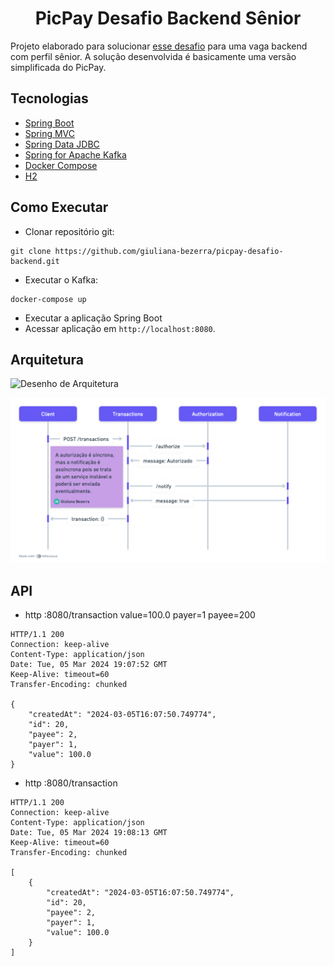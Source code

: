 <h1 align="center">
  PicPay Desafio Backend Sênior
</h1>


Projeto elaborado para solucionar [esse desafio](https://github.com/PicPay/picpay-desafio-backend?tab=readme-ov-file) para uma vaga backend com perfil sênior. A solução desenvolvida é basicamente uma versão simplificada do PicPay.

## Tecnologias
 
- [Spring Boot](https://spring.io/projects/spring-boot)
- [Spring MVC](https://docs.spring.io/spring-framework/reference/web/webmvc.html)
- [Spring Data JDBC](https://spring.io/projects/spring-data-jdbc)
- [Spring for Apache Kafka](https://spring.io/projects/spring-kafka)
- [Docker Compose](https://docs.docker.com/compose/)
- [H2](https://www.h2database.com/html/main.html)

## Como Executar

- Clonar repositório git:
```
git clone https://github.com/giuliana-bezerra/picpay-desafio-backend.git
```
- Executar o Kafka:
```
docker-compose up
```
- Executar a aplicação Spring Boot
- Acessar aplicação em `http://localhost:8080`.

## Arquitetura

![Desenho de Arquitetura](https://github.com/user-attachments/assets/66bba491-ac5b-4651-8a1e-9fcb5d88ecf0)

![Diagrama de Atividades](.github/Diagrama%20de%20Atividades.png)

## API

- http :8080/transaction value=100.0 payer=1 payee=200
```
HTTP/1.1 200
Connection: keep-alive
Content-Type: application/json
Date: Tue, 05 Mar 2024 19:07:52 GMT
Keep-Alive: timeout=60
Transfer-Encoding: chunked

{
    "createdAt": "2024-03-05T16:07:50.749774",
    "id": 20,
    "payee": 2,
    "payer": 1,
    "value": 100.0
}
```

- http :8080/transaction
```
HTTP/1.1 200
Connection: keep-alive
Content-Type: application/json
Date: Tue, 05 Mar 2024 19:08:13 GMT
Keep-Alive: timeout=60
Transfer-Encoding: chunked

[
    {
        "createdAt": "2024-03-05T16:07:50.749774",
        "id": 20,
        "payee": 2,
        "payer": 1,
        "value": 100.0
    }
]
```

